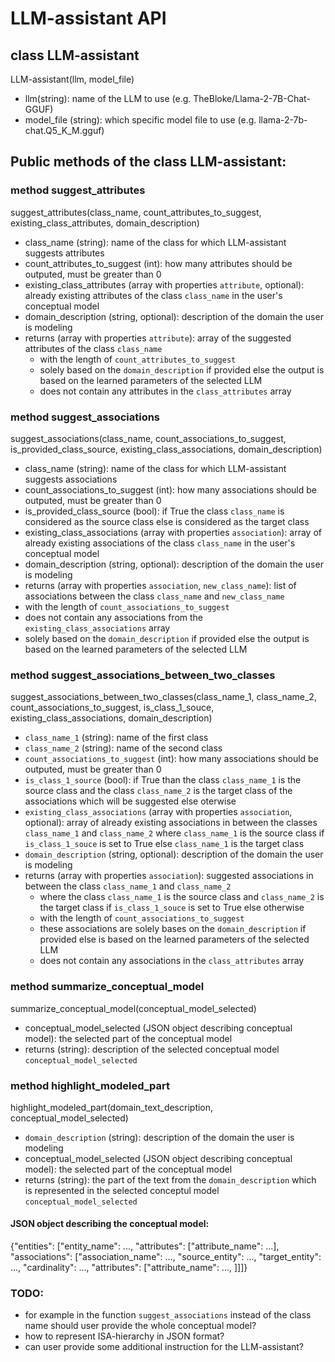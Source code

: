 # LLM-assistant API

## class LLM-assistant
LLM-assistant(llm, model_file)
- llm(string): name of the LLM to use (e.g. TheBloke/Llama-2-7B-Chat-GGUF)
- model_file (string): which specific model file to use (e.g. llama-2-7b-chat.Q5_K_M.gguf)

## Public methods of the class LLM-assistant:
  
### method suggest_attributes
suggest_attributes(class_name, count_attributes_to_suggest, existing_class_attributes, domain_description)

- class_name (string): name of the class for which LLM-assistant suggests attributes
- count_attributes_to_suggest (int): how many attributes should be outputed, must be greater than 0
- existing_class_attributes (array with properties `attribute`, optional): already existing attributes of the class `class_name` in the user's conceptual model
- domain_description (string, optional): description of the domain the user is modeling
- returns (array with properties `attribute`): array of the suggested attributes of the class `class_name`
	- with the length of `count_attributes_to_suggest` 
	- solely based on the `domain_description` if provided  else the output is based on the learned parameters of the selected LLM
	-  does not contain any attributes in the `class_attributes` array

  
### method suggest_associations

suggest_associations(class_name, count_associations_to_suggest, is_provided_class_source, existing_class_associations, domain_description)
- class_name (string): name of the class for which LLM-assistant suggests associations
- count_associations_to_suggest (int): how many associations should be outputed, must be greater than 0
- is_provided_class_source (bool): if True the class `class_name` is considered as the source class else is considered as the target class
- existing_class_associations (array with properties `association`): array of already existing associations of the class `class_name` in the user's conceptual model
- domain_description (string, optional): description of the domain the user is modeling
- returns (array with properties `association`, `new_class_name`): list of associations between the class `class_name` and `new_class_name`
- with the length of `count_associations_to_suggest`
- does not contain any associations from the `existing_class_associations` array
- solely based on the `domain_description` if provided else the output is based on the learned parameters of the selected LLM

  
### method suggest_associations_between_two_classes

suggest_associations_between_two_classes(class_name_1, class_name_2, count_associations_to_suggest, is_class_1_souce, existing_class_associations, domain_description)

-  `class_name_1` (string): name of the first class
-  `class_name_2` (string): name of the second class
-  `count_associations_to_suggest` (int): how many associations should be outputed, must be greater than 0
-  `is_class_1_source` (bool): if True than the class `class_name_1` is the source class and the class `class_name_2` is the target class of the associations which will be suggested else oterwise
-  `existing_class_associations` (array with properties `association`, optional): array of already existing associations in between the classes `class_name_1` and `class_name_2` where `class_name_1` is the source class if `is_class_1_souce` is set to True else `class_name_1` is the target class
-  `domain_description` (string, optional): description of the domain the user is modeling
- returns (array with properties `association`): suggested associations in between the class `class_name_1` and `class_name_2`
	- where the class `class_name_1` is the source class and `class_name_2` is the target class if `is_class_1_souce` is set to True else otherwise
	- with the length of `count_associations_to_suggest `
	- these associations are solely bases on the `domain_description` if provided else is based on the learned parameters of the selected LLM
	- does not contain any associations in the `class_attributes` array

  
### method summarize_conceptual_model

summarize_conceptual_model(conceptual_model_selected)

- conceptual_model_selected (JSON object describing conceptual model): the selected part of the conceptual model
- returns (string): description of the selected conceptual model `conceptual_model_selected`

  
    
### method highlight_modeled_part

highlight_modeled_part(domain_text_description, conceptual_model_selected)

-  `domain_description` (string): description of the domain the user is modeling
- conceptual_model_selected (JSON object describing conceptual model): the selected part of the conceptual model
- returns (string): the part of the text from the `domain_description` which is represented in the selected conceptul model `conceptual_model_selected`

  

#### JSON object describing the conceptual model:

{"entities": ["entity_name": ..., "attributes": ["attribute_name": ...], "associations": ["association_name": ..., "source_entity": ..., "target_entity": ..., "cardinality": ..., "attributes": ["attribute_name": ..., ]]]}


### TODO:
- for example in the function `suggest_associations` instead of the class name should user provide the whole conceptual model?
- how to represent ISA-hierarchy in JSON format?
- can user provide some additional instruction for the LLM-assistant?